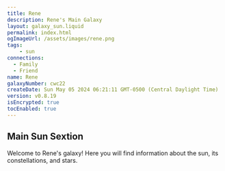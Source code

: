 ```yaml
---
title: Rene
description: Rene's Main Galaxy
layout: galaxy_sun.liquid
permalink: index.html
ogImageUrl: /assets/images/rene.png
tags:
    - sun
connections: 
  - Family
  - Friend
name: Rene
galaxyNumber: cwc22
createDate: Sun May 05 2024 06:21:11 GMT-0500 (Central Daylight Time)
version: v0.8.19
isEncrypted: true
tocEnabled: true
---
```


## Main Sun Sextion
Welcome to Rene's galaxy! Here you will find information about the sun, its constellations, and stars.
